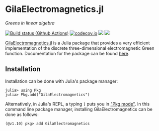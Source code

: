# GilaElectromagnetics.jl

*Greens in linear algebra*

[![Build status (Github Actions)](https://github.com/moleskySean/GilaElectromagnetics.jl/workflows/CI/badge.svg)](https://github.com/moleskySean/GilaElectromagnetics.jl/actions)
[![codecov.io](http://codecov.io/github/moleskySean/GilaElectromagnetics.jl/coverage.svg?branch=main)](http://codecov.io/github/moleskySean/GilaElectromagnetics.jl?branch=main)
[![](https://img.shields.io/badge/docs-stable-blue.svg)](https://moleskySean.github.io/GilaElectromagnetics.jl/stable)
[![](https://img.shields.io/badge/docs-dev-blue.svg)](https://moleskySean.github.io/GilaElectromagnetics.jl/dev)

[GilaElectromagnetics.jl](https://github.com/moleskySean/GilaElectromagnetics.jl)
is a Julia package that provides a very efficient implementation of the discrete
three-dimensional electromagnetic Green function. Documentation for the package
can be found
[here](https://moleskysean.github.io/GilaElectromagnetics.jl/stable).

## Installation

Installation can be done with Julia's package manager:

```julia-repl
julia> using Pkg
julia> Pkg.add("GilaElectromagnetics")
```

Alternatively, in Julia's REPL, a typing `]` puts you in ["Pkg
mode"](https://docs.julialang.org/en/v1/stdlib/Pkg/). In this command line
package manager, installing GilaElectromagnetics can be done as follows:

```
(@v1.10) pkg> add GilaElectromagnetics
```
